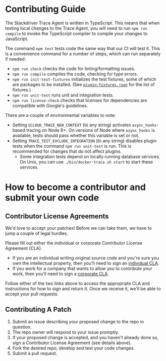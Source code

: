 # Contributing Guide

The Stackdriver Trace Agent is written in TypeScript. This means that when testing local changes to the Trace Agent, you will need to run `npm run compile` to invoke the TypeScript compiler to compile your changes to JavaScript.

The command `npm test` tests code the same way that our CI will test it. This is a convenience command for a number of steps, which can run separately if needed:

- `npm run check` checks the code for linting/formatting issues.
- `npm run compile` compiles the code, checking for type errors.
- `npm run init-test-fixtures` initializes the test fixtures, some of which are packages to be installed. (See [`plugin-fixtures.json`](test/fixtures/plugin-fixtures.json) for the list of fixtures.)
- `npm run unit-test` runs unit and integration tests.
- `npm run license-check` checks that licenses for dependencies are compatible with Google's guidelines.

There are a couple of environmental variables to note:

- Setting `GCLOUD_TRACE_NEW_CONTEXT` (to any string) activates `async_hooks`-based tracing on Node 8+. On versions of Node where `async_hooks` is available, tests should pass whether this variable is set or not.
- Setting `TRACE_TEST_EXCLUDE_INTEGRATION` (to any string) disables plugin tests when the command `npm run unit-test` is run. This is recommended for changes that do not affect plugins.
  - Some integration tests depend on locally running database services. On Unix, you can use `./bin/docker-trace.sh start` to start these services.

# How to become a contributor and submit your own code

## Contributor License Agreements

We'd love to accept your patches! Before we can take them, we have to jump a couple of legal hurdles.

Please fill out either the individual or corporate Contributor License Agreement (CLA).

  * If you are an individual writing original source code and you're sure you own the intellectual property, then you'll need to sign an [individual CLA](http://code.google.com/legal/individual-cla-v1.0.html).
  * If you work for a company that wants to allow you to contribute your work, then you'll need to sign a [corporate CLA](http://code.google.com/legal/corporate-cla-v1.0.html).

Follow either of the two links above to access the appropriate CLA and instructions for how to sign and return it. Once we receive it, we'll be able to accept your pull requests.

## Contributing A Patch

1. Submit an issue describing your proposed change to the repo in question.
1. The repo owner will respond to your issue promptly.
1. If your proposed change is accepted, and you haven't already done so, sign a Contributor License Agreement (see details above).
1. Fork the desired repo, develop and test your code changes.
1. Submit a pull request.
